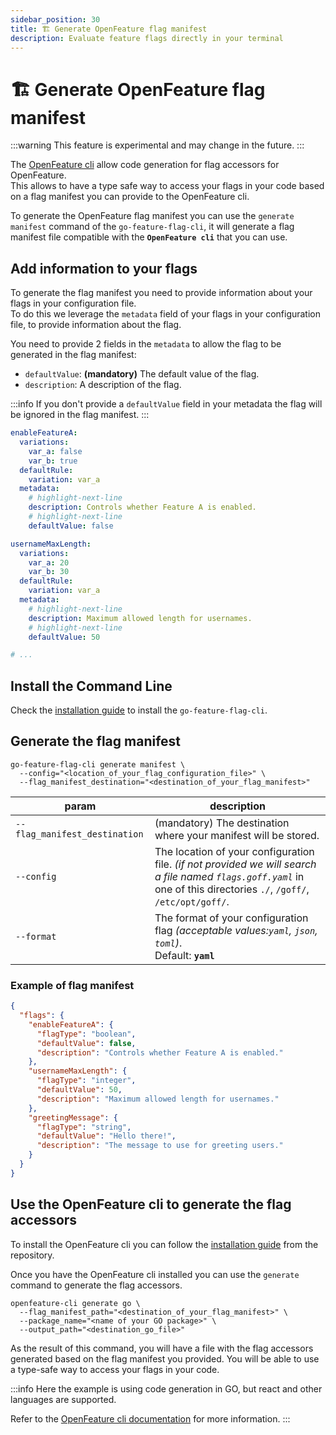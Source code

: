 ```yaml
---
sidebar_position: 30
title: 🏗️ Generate OpenFeature flag manifest
description: Evaluate feature flags directly in your terminal
---
```


# 🏗️ Generate OpenFeature flag manifest

:::warning
This feature is experimental and may change in the future.
:::

The [OpenFeature cli](https://github.com/open-feature/cli) allow code generation for flag accessors for OpenFeature.  
This allows to have a type safe way to access your flags in your code based on a flag manifest you can provide to the OpenFeature cli.

To generate the OpenFeature flag manifest you can use the `generate manifest` command of the `go-feature-flag-cli`,
it will generate a flag manifest file compatible with the **`OpenFeature cli`** that you can use.

## Add information to your flags
To generate the flag manifest you need to provide information about your flags in your configuration file.  
To do this we leverage the `metadata` field of your flags in your configuration file, to provide information about the flag.

You need to provide 2 fields in the `metadata` to allow the flag to be generated in the flag manifest:
- `defaultValue`: **(mandatory)** The default value of the flag.
- `description`: A description of the flag.

:::info
If you don't provide a `defaultValue` field in your metadata the flag will be ignored in the flag manifest.
:::

```yaml title="flags.goff.yaml"
enableFeatureA:
  variations:
    var_a: false
    var_b: true
  defaultRule:
    variation: var_a
  metadata:
    # highlight-next-line
    description: Controls whether Feature A is enabled.
    # highlight-next-line
    defaultValue: false

usernameMaxLength:
  variations:
    var_a: 20
    var_b: 30
  defaultRule:
    variation: var_a
  metadata:
    # highlight-next-line
    description: Maximum allowed length for usernames.
    # highlight-next-line
    defaultValue: 50

# ...
```




## Install the Command Line
Check the [installation guide](./cli) to install the `go-feature-flag-cli`.

## Generate the flag manifest

```shell
go-feature-flag-cli generate manifest \
  --config="<location_of_your_flag_configuration_file>" \
  --flag_manifest_destination="<destination_of_your_flag_manifest>"
```

| param                         | description                                                                                                                                                            |
|-------------------------------|------------------------------------------------------------------------------------------------------------------------------------------------------------------------|
| `--flag_manifest_destination` | (mandatory) The destination where your manifest will be stored.                                                                                                        |
| `--config`                    | The location of your configuration file. _(if not provided we will search a file named `flags.goff.yaml`_ in one of this directories `./`, `/goff/`, `/etc/opt/goff/`. |
| `--format`                    | The format of your configuration flag _(acceptable values:`yaml`, `json`, `toml`)_.<br/>Default: **`yaml`**                                                            |

### Example of flag manifest
```json title="flag_manifest.json"
{
  "flags": {
    "enableFeatureA": {
      "flagType": "boolean",
      "defaultValue": false,
      "description": "Controls whether Feature A is enabled."
    },
    "usernameMaxLength": {
      "flagType": "integer",
      "defaultValue": 50,
      "description": "Maximum allowed length for usernames."
    },
    "greetingMessage": {
      "flagType": "string",
      "defaultValue": "Hello there!",
      "description": "The message to use for greeting users."
    }
  }
}
```

## Use the OpenFeature cli to generate the flag accessors

To install the OpenFeature cli you can follow the [installation guide](https://github.com/open-feature/cli) from the repository.

Once you have the OpenFeature cli installed you can use the `generate` command to generate the flag accessors.

```shell
openfeature-cli generate go \
  --flag_manifest_path="<destination_of_your_flag_manifest>" \
  --package_name="<name of your GO package>" \
  --output_path="<destination_go_file>"
```

As the result of this command, you will have a file with the flag accessors generated based on the flag manifest you provided.
You will be able to use a type-safe way to access your flags in your code.

:::info 
Here the example is using code generation in GO, but react and other languages are supported.

Refer to the [OpenFeature cli documentation](https://github.com/open-feature/cli) for more information.
:::
